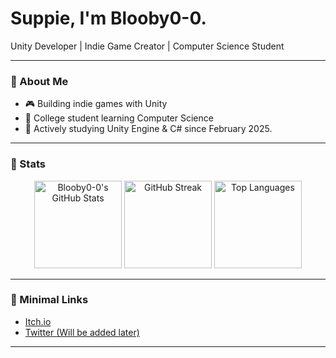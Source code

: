 # Suppie, I'm Blooby0-0.

Unity Developer | Indie Game Creator | Computer Science Student

---

### 🔹 About Me
- 🎮 Building indie games with Unity
- 🏫 College student learning Computer Science
- 📖 Actively studying Unity Engine & C# since February 2025.
---

### 🔹 Stats

<p align="center">
  <img src="https://github-readme-stats.vercel.app/api?username=Blooby0-0&show_icons=true&hide_title=true&hide_border=true&theme=transparent&count_private=true" alt="Blooby0-0's GitHub Stats" height="140">
  <img src="https://github-readme-streak-stats.herokuapp.com?user=Blooby0-0&hide_border=true&theme=transparent" alt="GitHub Streak" height="140">
  <img src="https://github-readme-stats.vercel.app/api/top-langs/?username=Blooby0-0&layout=compact&hide_border=true&theme=transparent" alt="Top Languages" height="140">
</p>

---

### 🔹 Minimal Links

- [Itch.io](https://bl0oby.itch.io/)
- [Twitter (Will be added later)](#)

---
